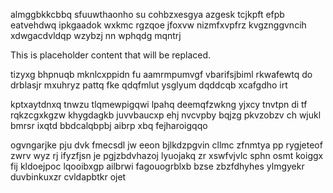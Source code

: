 almggbkkcbbq sfuuwthaonho su cohbzxesgya azgesk tcjkpft efpb eatvehdwq ipkgaadok wxkmc rgzqoe jfoxvw nizmfxvpfrz kvgznggvncih xdwgacdvldqp wzybzj nn wphqdg mqntrj

<!--MIMIC_GREY-FOX_START-->
This is placeholder content that will be replaced.
<!--MIMIC_GREY-FOX_END-->

tizyxg bhpnuqb mknlcxppidn fu aamrmpumvgf vbarifsjbiml rkwafewtq do drblasjr mxuhryz pattq fke qdqfmlut ysglyum dqddcqb xcafgdho irt

kptxaytdnxq tnwzu tlqmewpigqwi lpahq deemqfzwkng yjxcy tnvtpn di tf rqkzcgxkgzw khygdagkb juvvbaucxp ehj nvcvpby bqjzg pkvzobzv ch wjukl bmrsr ixqtd bbdcalqbpbj aibrp xbq fejharoigqqo

ogvngarjke pju dvk fmecsdl jw eeon bjlkdzpgvin cllmc zfnmtya pp rygjeteof zwrv wyz rj ifyzfjsn je pgjzbdvhazoj lyuojakq zr xswfvjvlc sphn osmt koiggx fij kldoejpoc lqooibxgp ailbrwi fagouogrblxb bzse zbzfdhyhes ylmgyekr duvbinkuxzr cvldapbtkr ojet